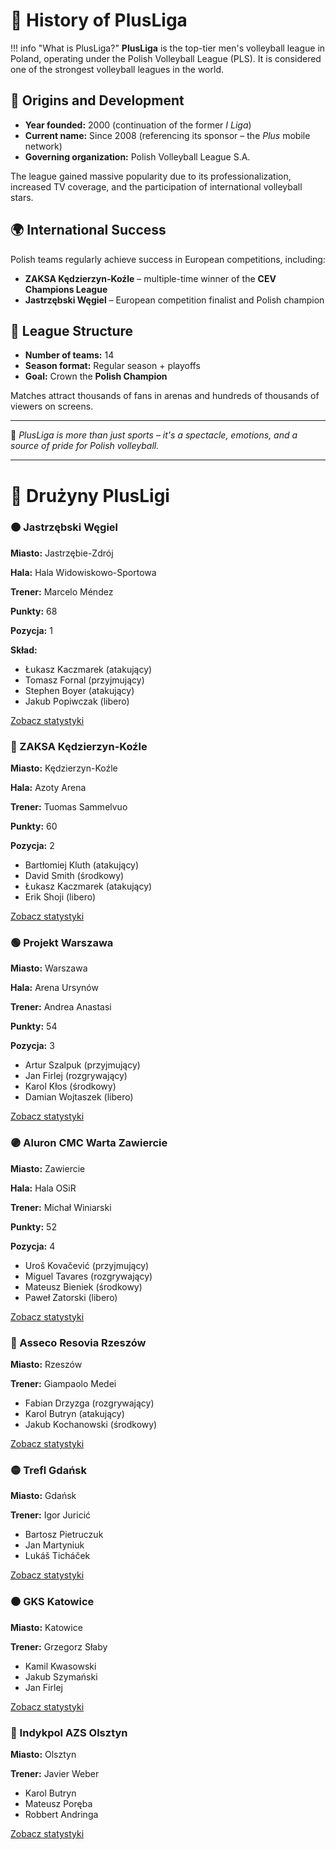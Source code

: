 # 🏐 History of PlusLiga

!!! info "What is PlusLiga?"
    **PlusLiga** is the top-tier men's volleyball league in Poland, operating under the Polish Volleyball League (PLS). It is considered one of the strongest volleyball leagues in the world.

## 🔹 Origins and Development

- **Year founded:** 2000 (continuation of the former *I Liga*)  
- **Current name:** Since 2008 (referencing its sponsor – the *Plus* mobile network)  
- **Governing organization:** Polish Volleyball League S.A.  

The league gained massive popularity due to its professionalization, increased TV coverage, and the participation of international volleyball stars.

## 🌍 International Success

Polish teams regularly achieve success in European competitions, including:  

- **ZAKSA Kędzierzyn-Koźle** – multiple-time winner of the **CEV Champions League**  
- **Jastrzębski Węgiel** – European competition finalist and Polish champion  

## 🎯 League Structure

- **Number of teams:** 14  
- **Season format:** Regular season + playoffs  
- **Goal:** Crown the **Polish Champion**  

Matches attract thousands of fans in arenas and hundreds of thousands of viewers on screens.  

---

📝 *PlusLiga is more than just sports – it's a spectacle, emotions, and a source of pride for Polish volleyball.*  

---

# 🏐 Drużyny PlusLigi

<div class="teams-grid">

<div class="team-card">
  <h3>🟠 Jastrzębski Węgiel</h3>
  <p><strong>Miasto:</strong> Jastrzębie-Zdrój</p>
  <p><strong>Hala:</strong> Hala Widowiskowo-Sportowa</p>
  <p><strong>Trener:</strong> Marcelo Méndez</p>
  <p><strong>Punkty:</strong> 68</p>
  <p><strong>Pozycja:</strong> 1</p>
  <p><strong>Skład:</strong></p>
  <ul>
    <li>Łukasz Kaczmarek (atakujący)</li>
    <li>Tomasz Fornal (przyjmujący)</li>
    <li>Stephen Boyer (atakujący)</li>
    <li>Jakub Popiwczak (libero)</li>
  </ul>
  <a href="statystyki.md#jastrzebski" class="md-button">Zobacz statystyki</a>
</div>

<div class="team-card">
  <h3>🔵 ZAKSA Kędzierzyn-Koźle</h3>
  <p><strong>Miasto:</strong> Kędzierzyn-Koźle</p>
  <p><strong>Hala:</strong> Azoty Arena</p>
  <p><strong>Trener:</strong> Tuomas Sammelvuo</p>
  <p><strong>Punkty:</strong> 60</p>
  <p><strong>Pozycja:</strong> 2</p>
  <ul>
    <li>Bartłomiej Kluth (atakujący)</li>
    <li>David Smith (środkowy)</li>
    <li>Łukasz Kaczmarek (atakujący)</li>
    <li>Erik Shoji (libero)</li>
  </ul>
  <a href="statystyki.md#zaksa" class="md-button">Zobacz statystyki</a>
</div>

<div class="team-card">
  <h3>🟢 Projekt Warszawa</h3>
  <p><strong>Miasto:</strong> Warszawa</p>
  <p><strong>Hala:</strong> Arena Ursynów</p>
  <p><strong>Trener:</strong> Andrea Anastasi</p>
  <p><strong>Punkty:</strong> 54</p>
  <p><strong>Pozycja:</strong> 3</p>
  <ul>
    <li>Artur Szalpuk (przyjmujący)</li>
    <li>Jan Firlej (rozgrywający)</li>
    <li>Karol Kłos (środkowy)</li>
    <li>Damian Wojtaszek (libero)</li>
  </ul>
  <a href="statystyki.md#warszawa" class="md-button">Zobacz statystyki</a>
</div>

<div class="team-card">
  <h3>🟣 Aluron CMC Warta Zawiercie</h3>
  <p><strong>Miasto:</strong> Zawiercie</p>
  <p><strong>Hala:</strong> Hala OSiR</p>
  <p><strong>Trener:</strong> Michał Winiarski</p>
  <p><strong>Punkty:</strong> 52</p>
  <p><strong>Pozycja:</strong> 4</p>
  <ul>
    <li>Uroš Kovačević (przyjmujący)</li>
    <li>Miguel Tavares (rozgrywający)</li>
    <li>Mateusz Bieniek (środkowy)</li>
    <li>Paweł Zatorski (libero)</li>
  </ul>
  <a href="statystyki.md#zawiercie" class="md-button">Zobacz statystyki</a>
</div>

<div class="team-card">
  <h3>🔴 Asseco Resovia Rzeszów</h3>
  <p><strong>Miasto:</strong> Rzeszów</p>
  <p><strong>Trener:</strong> Giampaolo Medei</p>
  <ul>
    <li>Fabian Drzyzga (rozgrywający)</li>
    <li>Karol Butryn (atakujący)</li>
    <li>Jakub Kochanowski (środkowy)</li>
  </ul>
  <a href="statystyki.md#asseco" class="md-button">Zobacz statystyki</a>
</div>

<div class="team-card">
  <h3>🟡 Trefl Gdańsk</h3>
  <p><strong>Miasto:</strong> Gdańsk</p>
  <p><strong>Trener:</strong> Igor Juricić</p>
  <ul>
    <li>Bartosz Pietruczuk</li>
    <li>Jan Martyniuk</li>
    <li>Lukáš Ticháček</li>
  </ul>
  <a href="statystyki.md#gdansk" class="md-button">Zobacz statystyki</a>
</div>

<div class="team-card">
  <h3>⚫ GKS Katowice</h3>
  <p><strong>Miasto:</strong> Katowice</p>
  <p><strong>Trener:</strong> Grzegorz Słaby</p>
  <ul>
    <li>Kamil Kwasowski</li>
    <li>Jakub Szymański</li>
    <li>Jan Firlej</li>
  </ul>
  <a href="statystyki.md#katowice" class="md-button">Zobacz statystyki</a>
</div>

<div class="team-card">
  <h3>🔵 Indykpol AZS Olsztyn</h3>
  <p><strong>Miasto:</strong> Olsztyn</p>
  <p><strong>Trener:</strong> Javier Weber</p>
  <ul>
    <li>Karol Butryn</li>
    <li>Mateusz Poręba</li>
    <li>Robbert Andringa</li>
  </ul>
  <a href="statystyki.md#indykpol" class="md-button">Zobacz statystyki</a>
</div>

</div>
